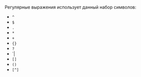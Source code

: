 Регулярные выражения использует данный набор символов:
- `^`
- `$`
- `.`
- `*`
- `+`
- `{}`
- `?`
- `|
- `[]`
- `()`
- `[^]`


